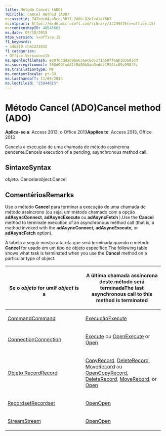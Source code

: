 ```yaml
---
title: Método Cancel (ADO)
TOCTitle: Cancel method (ADO)
ms:assetid: 747edc04-a5cc-3631-2d0b-82e7e41a76b7
ms:mtpsurl: https://msdn.microsoft.com/library/JJ249476(v=office.15)
ms:contentKeyID: 48545662
ms.date: 09/18/2015
mtps_version: v=office.15
f1_keywords:
- ado210.chm1231032
f1_categories:
- Office.Version=v15
ms.openlocfilehash: e80763ddad86a63aec605371b58ffeab383681dd
ms.sourcegitcommit: 558d09fad81f8d80b5ad0edd21934fc09c098f2c
ms.translationtype: MT
ms.contentlocale: pt-BR
ms.lasthandoff: 11/03/2018
ms.locfileid: "25944015"
---
```

# <a name="cancel-method-ado"></a><span data-ttu-id="17bac-102">Método Cancel (ADO)</span><span class="sxs-lookup"><span data-stu-id="17bac-102">Cancel method (ADO)</span></span>

<span data-ttu-id="17bac-103">**Aplica-se a**: Access 2013, o Office 2013</span><span class="sxs-lookup"><span data-stu-id="17bac-103">**Applies to**: Access 2013, Office 2013</span></span>

<span data-ttu-id="17bac-104">Cancela a execução de uma chamada de método assíncrona pendente.</span><span class="sxs-lookup"><span data-stu-id="17bac-104">Cancels execution of a pending, asynchronous method call.</span></span>

## <a name="syntax"></a><span data-ttu-id="17bac-105">Sintaxe</span><span class="sxs-lookup"><span data-stu-id="17bac-105">Syntax</span></span>

<span data-ttu-id="17bac-106">*objeto*. Cancelar</span><span class="sxs-lookup"><span data-stu-id="17bac-106">*object*.Cancel</span></span>

## <a name="remarks"></a><span data-ttu-id="17bac-107">Comentários</span><span class="sxs-lookup"><span data-stu-id="17bac-107">Remarks</span></span>

<span data-ttu-id="17bac-108">Use o método **Cancel** para terminar a execução de uma chamada de método assíncrono (ou seja, um método chamado com a opção **adAsyncConnect**, **adAsyncExecute** ou **adAsyncFetch** ).</span><span class="sxs-lookup"><span data-stu-id="17bac-108">Use the **Cancel** method to terminate execution of an asynchronous method call (that is, a method invoked with the **adAsyncConnect**, **adAsyncExecute**, or **adAsyncFetch** option).</span></span>

<span data-ttu-id="17bac-109">A tabela a seguir mostra a tarefa que será terminada quando o método **Cancel** for usado em um tipo de objeto específico.</span><span class="sxs-lookup"><span data-stu-id="17bac-109">The following table shows what task is terminated when you use the **Cancel** method on a particular type of object.</span></span>

<table>
<colgroup>
<col style="width: 50%" />
<col style="width: 50%" />
</colgroup>
<thead>
<tr class="header">
<th><p><br />
<span data-ttu-id="17bac-110">
Se o <em>objeto</em> for um</span><span class="sxs-lookup"><span data-stu-id="17bac-110">If <em>object</em> is a</span></span></p></th>
<th><p><span data-ttu-id="17bac-111">A última chamada assíncrona deste método será terminada</span><span class="sxs-lookup"><span data-stu-id="17bac-111">The last asynchronous call to this method is terminated</span></span></p></th>
</tr>
</thead>
<tbody>
<tr class="odd">
<td><p><span data-ttu-id="17bac-112"><a href="command-object-ado.md">Command</a></span><span class="sxs-lookup"><span data-stu-id="17bac-112"><a href="command-object-ado.md">Command</a></span></span></p></td>
<td><p><span data-ttu-id="17bac-113"><a href="https://msdn.microsoft.com/library/jj248785(v=office.15)">Execução</a></span><span class="sxs-lookup"><span data-stu-id="17bac-113"><a href="https://msdn.microsoft.com/library/jj248785(v=office.15)">Execute</a></span></span></p></td>
</tr>
<tr class="even">
<td><p><span data-ttu-id="17bac-114"><a href="connection-object-ado.md">Connection</a></span><span class="sxs-lookup"><span data-stu-id="17bac-114"><a href="connection-object-ado.md">Connection</a></span></span></p></td>
<td><p><span data-ttu-id="17bac-115"><a href="https://msdn.microsoft.com/library/jj249832(v=office.15)">Execute</a> ou <a href="open-method-ado-connection.md">Open</a></span><span class="sxs-lookup"><span data-stu-id="17bac-115"><a href="https://msdn.microsoft.com/library/jj249832(v=office.15)">Execute</a> or <a href="open-method-ado-connection.md">Open</a></span></span></p></td>
</tr>
<tr class="odd">
<td><p><span data-ttu-id="17bac-116"><a href="record-object-ado.md">Objeto Record</a></span><span class="sxs-lookup"><span data-stu-id="17bac-116"><a href="record-object-ado.md">Record</a></span></span></p></td>
<td><p><span data-ttu-id="17bac-117"><a href="copyrecord-method-ado.md">CopyRecord</a>, <a href="deleterecord-method-ado.md">DeleteRecord</a>, <a href="moverecord-method-ado.md">MoveRecord</a> ou <a href="open-method-ado-record.md">Open</a></span><span class="sxs-lookup"><span data-stu-id="17bac-117"><a href="copyrecord-method-ado.md">CopyRecord</a>, <a href="deleterecord-method-ado.md">DeleteRecord</a>, <a href="moverecord-method-ado.md">MoveRecord</a>, or <a href="open-method-ado-record.md">Open</a></span></span></p></td>
</tr>
<tr class="even">
<td><p><span data-ttu-id="17bac-118"><a href="recordset-object-ado.md">Recordset</a></span><span class="sxs-lookup"><span data-stu-id="17bac-118"><a href="recordset-object-ado.md">Recordset</a></span></span></p></td>
<td><p><span data-ttu-id="17bac-119"><a href="open-method-ado-recordset.md">Open</a></span><span class="sxs-lookup"><span data-stu-id="17bac-119"><a href="open-method-ado-recordset.md">Open</a></span></span></p></td>
</tr>
<tr class="odd">
<td><p><span data-ttu-id="17bac-120"><a href="stream-object-ado.md">Stream</a></span><span class="sxs-lookup"><span data-stu-id="17bac-120"><a href="stream-object-ado.md">Stream</a></span></span></p></td>
<td><p><span data-ttu-id="17bac-121"><a href="open-method-ado-stream.md">Open</a></span><span class="sxs-lookup"><span data-stu-id="17bac-121"><a href="open-method-ado-stream.md">Open</a></span></span></p></td>
</tr>
</tbody>
</table>

